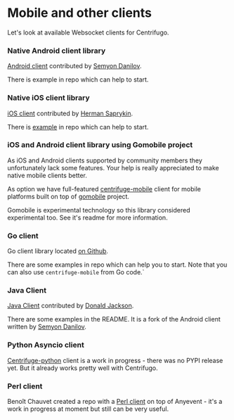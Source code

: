 # Mobile and other clients

Let's look at available Websocket clients for Centrifugo.

### Native Android client library

[Android client](https://github.com/centrifugal/centrifuge-android) contributed by [Semyon Danilov](https://github.com/SammyVimes).

There is example in repo which can help to start.

### Native iOS client library

[iOS client](https://github.com/centrifugal/centrifuge-ios) contributed by [Herman Saprykin](https://github.com/mogol).

There is [example](https://github.com/centrifugal/centrifuge-ios/tree/develop/Example) in repo which can help to start.

### iOS and Android client library using Gomobile project

As iOS and Android clients supported by community members they unfortunately lack some 
features. Your help is really appreciated to make native mobile clients better.

As option we have full-featured [centrifuge-mobile](https://github.com/centrifugal/centrifuge-mobile) client for mobile platforms built on top of [gomobile]() project. 

Gomobile is experimental technology so this library considered experimental too. See it's readme for more information.

### Go client

Go client library located [on Github](https://github.com/centrifugal/centrifuge-go).

There are some examples in repo which can help you to start. Note that you can also use `centrifuge-mobile` from Go code.`

### Java Client

[Java Client](https://github.com/donald-jackson/centrifuge-java) contributed by [Donald Jackson](https://github.com/donald-jackson).

There are some examples in the README. It is a fork of the Android client written by [Semyon Danilov](https://github.com/SammyVimes).

### Python Asyncio client

[Centrifuge-python](https://github.com/centrifugal/centrifuge-python) client is a work in progress - there was no PYPI release yet. But it already works pretty well with Centrifugo.

### Perl client

Benoît Chauvet created a repo with a [Perl client](https://github.com/Orabig/centrifugo-perl-client) on top of Anyevent - it's a work in progress at moment but still can be very useful.


